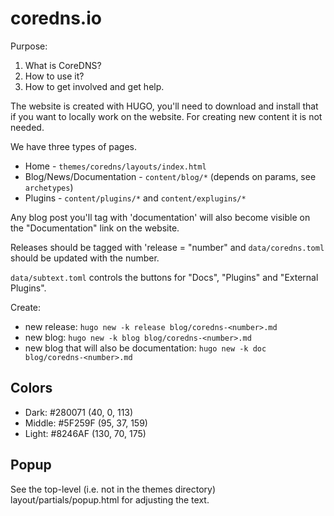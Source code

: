 # coredns.io

Purpose:

1. What is CoreDNS?
1. How to use it?
1. How to get involved and get help.

The website is created with HUGO, you'll need to download and install that if you want to locally
work on the website. For creating new content it is not needed.

We have three types of pages.

* Home - `themes/coredns/layouts/index.html`
* Blog/News/Documentation - `content/blog/*` (depends on params, see `archetypes`)
* Plugins - `content/plugins/*` and `content/explugins/*`

Any blog post you'll tag with 'documentation' will also become visible on the "Documentation"
link on the website.

Releases should be tagged with 'release = "number" and `data/coredns.toml` should be updated
with the number.

`data/subtext.toml` controls the buttons for "Docs", "Plugins" and "External Plugins".

Create:

* new release: `hugo new -k release blog/coredns-<number>.md`
* new blog: `hugo new -k blog blog/coredns-<number>.md`
* new blog that will also be documentation: `hugo new -k doc blog/coredns-<number>.md`

## Colors

* Dark: #280071   (40, 0, 113)
* Middle: #5F259F (95, 37, 159)
* Light: #8246AF  (130, 70, 175)

## Popup

See the top-level (i.e. not in the themes directory) layout/partials/popup.html for adjusting the
text.
